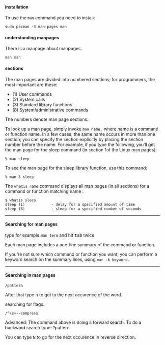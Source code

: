 #### installation

To use the `man` command you need to install:
```
sudo pacman -S man-pages man
```

#### understanding manpages

There is a manpage about manpages.

```
man man
```

#### sections

The man pages are divided into numbered sections; for programmers, the most
important are these:

- (1) User commands
- (2) System calls
- (3) Standard library functions
- (8) System/administrative commands

The numbers denote man page sections.

To look up a man page, simply invoke `man name` , where name is a
command or function name. In a few cases, the same name occurs in more than one section; you
can specify the section explicitly by placing the section number before the name. For example, if
you type the following, you'll get the man page for the sleep command (in section 1of the Linux
man pages):
```
% man sleep
```
To see the man page for the sleep library function, use this command:
```
% man 3 sleep
```

The `whatis name` command displays all man pages (in all sections) for a command or function matching name .

```
$ whatis sleep
sleep (1)            - delay for a specified amount of time
sleep (3)            - sleep for a specified number of seconds
```

***

#### Searching for man pages

type for example `man term` and hit <kbd>tab</kbd> twice

Each man page includes a one-line summary of the command or function.

If you're not sure which command or function you want, you can perform a keyword search on the
summary lines, using `man -k keyword`.

***
#### Searching in man pages
```
/pattern
```
After that type <kbd>n</kbd> to get to the next occurence of the word.

searching for flags:
```
/^\s+--compress
```

Advanced:
The command above is doing a forward search.
To do a backward search type:
?pattern

You can type <kbd>N</kbd> to go for the next occurence in reverse direction.
